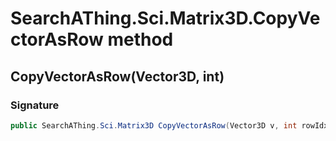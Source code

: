 # SearchAThing.Sci.Matrix3D.CopyVectorAsRow method
## CopyVectorAsRow(Vector3D, int)
### Signature
```csharp
public SearchAThing.Sci.Matrix3D CopyVectorAsRow(Vector3D v, int rowIdx)
```
